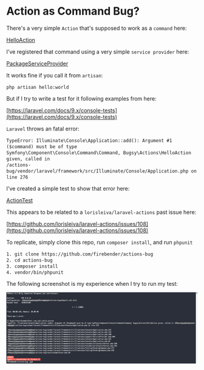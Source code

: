 # Action as Command Bug?

There's a very simple `Action` that's supposed to work as a `command` here:

[HelloAction](src/Actions/HelloAction.php)

I've registered that command using a very simple `service provider` here:

[PackageServiceProvider](src/PackageServiceProvider.php)

It works fine if you call it from `artisan`:

	php artisan hello:world

But if I try to write a test for it following examples from here:

[https://laravel.com/docs/9.x/console-tests](https://laravel.com/docs/9.x/console-tests)

`Laravel` throws an fatal error:

	TypeError: Illuminate\Console\Application::add(): Argument #1 ($command) must be of type
	Symfony\Component\Console\Command\Command, Bugsy\Actions\HelloAction given, called in 
	/actions-bug/vendor/laravel/framework/src/Illuminate/Console/Application.php on line 276

I've created a simple test to show that error here:

[ActionTest](tests/ActionTest.php)

This appears to be related to a `lorisleiva/laravel-actions` past issue here:

[https://github.com/lorisleiva/laravel-actions/issues/108](https://github.com/lorisleiva/laravel-actions/issues/108)

To replicate, simply clone this repo, run `composer install`, and run `phpunit`

	1. git clone https://github.com/firebender/actions-bug
	2. cd actions-bug
	3. composer install
	4. vendor/bin/phpunit

The following screenshot is my experience when I try to run my test:

![PHPUnit Error](docs/error-screen-shot.png)
